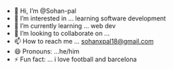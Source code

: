 - 👋 Hi, I’m @Sohan-pal
- 👀 I’m interested in ... learning software development 
- 🌱 I’m currently learning ... web dev
- 💞️ I’m looking to collaborate on ...
- 📫 How to reach me ... sohanxpal18@gmail.com
- 😄 Pronouns: ...he/him
- ⚡ Fun fact: ... i love football and barcelona

<!---
Sohan-pal/Sohan-pal is a ✨ special ✨ repository because its `README.md` (this file) appears on your GitHub profile.
You can click the Preview link to take a look at your changes.
--->
